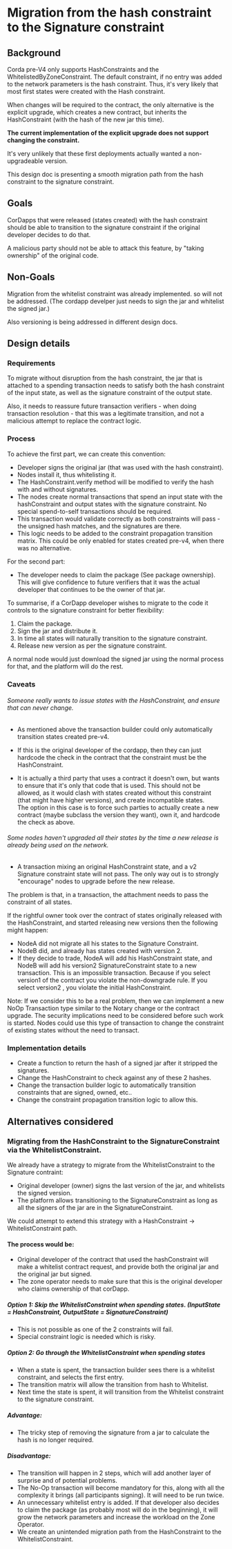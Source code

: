 # Migration from the hash constraint to the Signature constraint


## Background

Corda pre-V4 only supports HashConstraints and the WhitelistedByZoneConstraint.
The default constraint, if no entry was added to the network parameters is the hash constraint.
Thus, it's very likely that most first states were created with the Hash constraint.

When changes will be required to the contract, the only alternative is the explicit upgrade, which creates a new contract, but inherits the HashConstraint (with the hash of the new jar this time). 

**The current implementation of the explicit upgrade does not support changing the constraint.**

It's very unlikely that these first deployments actually wanted a non-upgradeable version.

This design doc is presenting a smooth migration path from the hash constraint to the signature constraint. 


## Goals

CorDapps that were released (states created) with the hash constraint should be able to transition to the signature constraint if the original developer decides to do that.

A malicious party should not be able to attack this feature, by "taking ownership" of the original code.


## Non-Goals

Migration from the whitelist constraint was already implemented. so will not be addressed. (The cordapp develper just needs to sign the jar and whitelist the signed jar.)

Also versioning is being addressed in different design docs.


## Design details

### Requirements

To migrate without disruption from the hash constraint, the jar that is attached to a spending transaction needs to satisfy both the hash constraint of the input state, as well as the signature constraint of the output state.

Also, it needs to reassure future transaction verifiers - when doing transaction resolution - that this was a legitimate transition, and not a malicious attempt to replace the contract logic.


### Process

To achieve the first part, we can create this convention:

- Developer signs the original jar (that was used with the hash constraint).
- Nodes install it, thus whitelisting it.
- The HashConstraint.verify method will be modified to verify the hash with and without signatures.
- The nodes create normal transactions that spend an input state with the hashConstraint and output states with the signature constraint. No special spend-to-self transactions should be required.
- This transaction would validate correctly as both constraints will pass - the unsigned hash matches, and the signatures are there.
- This logic needs to be added to the constraint propagation transition matrix. This could be only enabled for states created pre-v4, when there was no alternative.
    

For the second part:
    
- The developer needs to claim the package (See package ownership). This will give confidence to future verifiers that it was the actual developer that continues to be the owner of that jar.  
    

To summarise, if a CorDapp developer wishes to migrate to the code it controls to the signature constraint for better flexibility:

1. Claim the package. 
2. Sign the jar and distribute it.
3. In time all states will naturally transition to the signature constraint.
4. Release new version as per the signature constraint. 


A normal node would just download the signed jar using the normal process for that, and the platform will do the rest.


### Caveats 

###### Someone really wants to issue states with the HashConstraint, and ensure that can never change. 

 - As mentioned above the transaction builder could only automatically transition states created pre-v4.  
 
 - If this is the original developer of the cordapp, then they can just hardcode the check in the contract that the constraint must be the HashConstraint. 
 
 - It is actually a third party that uses a contract it doesn't own, but wants to ensure that it's only that code that is used. 
 This should not be allowed, as it would clash with states created without this constraint (that might have higher versions), and create incompatible states.  
 The option in this case is to force such parties to actually create a new contract (maybe subclass the version they want), own it, and hardcode the check as above.


######  Some nodes haven't upgraded all their states by the time a new release is already being used on the network.

 - A transaction mixing an original HashConstraint state, and a v2 Signature constraint state will not pass. The only way out is to strongly "encourage" nodes to upgrade before the new release.
  
The problem is that, in a transaction, the attachment needs to pass the constraint of all states.

If the rightful owner took over the contract of states originally released with the HashConstraint, and started releasing new versions then the following might happen:

- NodeA did not migrate all his states to the Signature Constraint.
- NodeB did, and already has states created with version 2.
- If they decide to trade, NodeA will add his HashConstraint state, and NodeB will add his version2 SignatureConstraint state to a new transaction.
This is an impossible transaction. Because if you select version1 of the contract you violate the non-downgrade rule. If you select version2 , you violate the initial HashConstraint.


Note:  If we consider this to be a real problem, then we can implement a new NoOp Transaction type similar to the Notary change or the contract upgrade. The security implications need to be considered before such work is started.
Nodes could use this type of transaction to change the constraint of existing states without the need to transact. 


### Implementation details
 
- Create a function to return the hash of a signed jar after it stripped the signatures. 
- Change the HashConstraint to check against any of these 2 hashes.
- Change the transaction builder logic to automatically transition constraints that are signed, owned, etc..
- Change the constraint propagation transition logic to allow this.



## Alternatives considered


###  Migrating from the HashConstraint to the SignatureConstraint via the WhitelistConstraint. 

We already have a strategy to migrate from the WhitelistConstraint to the Signature contraint:

- Original developer (owner) signs the last version of the jar, and whitelists the signed version. 
- The platform allows transitioning to the SignatureConstraint as long as all the signers of the jar are in the SignatureConstraint.  


We could attempt to extend this strategy with a HashConstraint -> WhitelistConstraint path.

#### The process would be:

- Original developer of the contract that used the hashConstraint will make a whitelist contract request, and provide both the original jar and the original jar but signed.
- The zone operator needs to make sure that this is the original developer who claims ownership of that corDapp. 

##### Option 1: Skip the WhitelistConstraint when spending states. (InputState = HashConstraint, OutputState = SignatureConstraint)

- This is not possible as one of the 2 constraints will fail.
- Special constraint logic is needed which is risky.


##### Option 2: Go through the WhitelistConstraint when spending states

- When a state is spent, the transaction builder sees there is a whitelist constraint, and selects the first entry.
- The transition matrix will allow the transition from hash to Whitelist.
- Next time the state is spent, it will transition from the Whitelist constraint to the signature constraint.  


##### Advantage:

- The tricky step of removing the signature from a jar to calculate the hash is no longer required.


##### Disadvantage:

- The transition will happen in 2 steps, which will add another layer of surprise and of potential problems. 
- The No-Op transaction will become mandatory for this, along with all the complexity it brings (all participants signing). It will need to be run twice. 
- An unnecessary whitelist entry is added. If that developer also decides to claim the package (as probably most will do in the beginning), it will grow the network parameters and increase the workload on the Zone Operator.
- We create an unintended migration path from the HashConstraint to the WhitelistConstraint.
